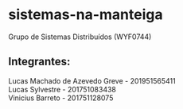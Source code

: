 # sistemas-na-manteiga

Grupo de Sistemas Distribuídos (WYF0744)

## Integrantes:
Lucas Machado de Azevedo Greve - 201951565411
</br>
Lucas Sylvestre - 201751083438
</br>
Vinicius Barreto - 201751128075
</br>

</br>
